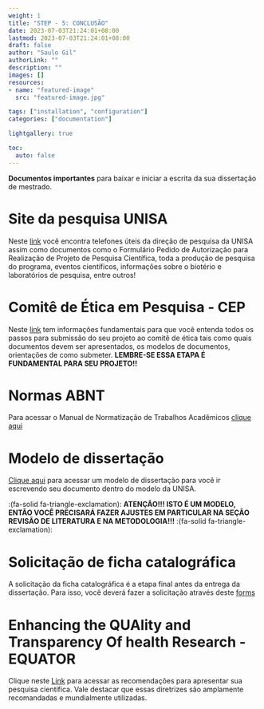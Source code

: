 ```yaml
---
weight: 1
title: "STEP - 5: CONCLUSÃO"
date: 2023-07-03T21:24:01+08:00 
lastmod: 2023-07-03T21:24:01+08:00
draft: false
author: "Saulo Gil"
authorLink: ""
description: ""
images: []
resources:
- name: "featured-image"
  src: "featured-image.jpg"

tags: ["installation", "configuration"]
categories: ["documentation"]

lightgallery: true

toc:
  auto: false
---
```


**Documentos importantes** para baixar e iniciar a escrita da sua dissertação de mestrado.

<!--more-->

# Site da pesquisa UNISA 
Neste [link](https://www.unisa.br/pesquisa/) você encontra telefones úteis da direção de pesquisa da UNISA assim como documentos como o Formulário Pedido de Autorização para Realização de Projeto de Pesquisa Científica, toda a produção de pesquisa do programa, eventos científicos, informações sobre o biotério e laboratórios de pesquisa, entre outros!

# Comitê de Ética em Pesquisa - CEP
Neste [link](https://www.unisa.br/cep-comite-de-etica-em-pesquisa/) tem informações fundamentais para que você entenda todos os passos para submissão do seu projeto ao comitê de ética tais como quais documentos devem ser apresentados, os modelos de documentos, orientações de como submeter. **LEMBRE-SE ESSA ETAPA É FUNDAMENTAL PARA SEU PROJETO!!**

# Normas ABNT 
Para acessar o Manual de Normatização de Trabalhos Acadêmicos [clique aqui](https://unisa-site-cdn.s3.amazonaws.com/uploads/2023/03/2022_Manual-de-Normatizacao_ABNT.pdf)

# Modelo de dissertação

[Clique aqui](https://1drv.ms/w/s!AmeQYvuxWLjkiaAdblhYzeosmwCwoA?e=jgPsj9) para acessar um modelo de dissertação para você ir escrevendo seu documento dentro do modelo da UNISA.

:(fa-solid fa-triangle-exclamation): **ATENÇÃO!!! ISTO É UM MODELO, ENTÃO VOCÊ PRECISARÁ FAZER AJUSTES EM PARTICULAR NA SEÇÃO REVISÃO DE LITERATURA E NA METODOLOGIA!!!** :(fa-solid fa-triangle-exclamation):

# Solicitação de ficha catalográfica
A solicitação da ficha catalográfica é a etapa final antes da entrega da dissertação. Para isso, você deverá fazer a solicitação através deste [forms](https://forms.office.com/pages/responsepage.aspx?id=McTT6U5kJEGzEilBB2-VuYnaDwpxVb1GvTBjLw_-EwdUQURYRjBVN1kxNVRPNDhJS1YyUTBHVTNWSC4u&wdLOR=cF1797CA2-653A-4BFD-ABF8-428ADEBE347C)

# Enhancing the QUAlity and Transparency Of health Research - EQUATOR
Clique neste [Link](https://www.equator-network.org/) para acessar as recomendações para apresentar sua pesquisa científica. Vale destacar que essas diretrizes são amplamente recomandadas e mundialmente utilizadas. 
